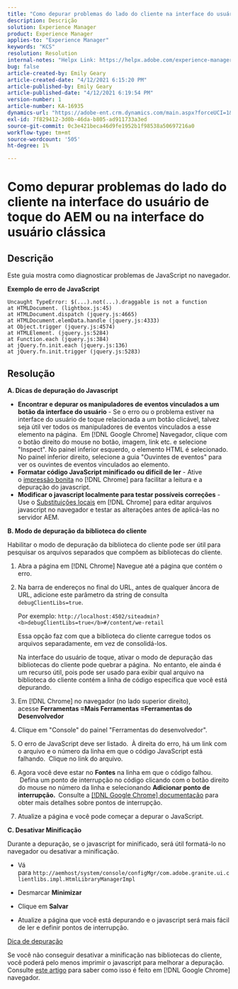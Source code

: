 ```yaml
---
title: "Como depurar problemas do lado do cliente na interface do usuário de toque AEM ou na interface do usuário clássica"
description: Descrição
solution: Experience Manager
product: Experience Manager
applies-to: "Experience Manager"
keywords: "KCS"
resolution: Resolution
internal-notes: "Helpx Link: https://helpx.adobe.com/experience-manager/kb/How-to-debug-javascript-errors-in-AEM.html"
bug: false
article-created-by: Emily Geary
article-created-date: "4/12/2021 6:15:20 PM"
article-published-by: Emily Geary
article-published-date: "4/12/2021 6:19:54 PM"
version-number: 1
article-number: KA-16935
dynamics-url: "https://adobe-ent.crm.dynamics.com/main.aspx?forceUCI=1&pagetype=entityrecord&etn=knowledgearticle&id=2eb50a08-bb9b-eb11-b1ac-000d3a3680d8"
exl-id: 7f829412-3d0b-46da-b805-ad911733a3ed
source-git-commit: 0c3e421beca46d9fe1952b1f98538a50697216a0
workflow-type: tm+mt
source-wordcount: '505'
ht-degree: 1%

---
```


# Como depurar problemas do lado do cliente na interface do usuário de toque do AEM ou na interface do usuário clássica

## Descrição


Este guia mostra como diagnosticar problemas de JavaScript no navegador.

<b>Exemplo de erro de JavaScript</b>




```
Uncaught TypeError: $(...).not(...).draggable is not a function
at HTMLDocument. (lightbox.js:45)
at HTMLDocument.dispatch (jquery.js:4665)
at HTMLDocument.elemData.handle (jquery.js:4333)
at Object.trigger (jquery.js:4574)
at HTMLElement. (jquery.js:5284)
at Function.each (jquery.js:384)
at jQuery.fn.init.each (jquery.js:136)
at jQuery.fn.init.trigger (jquery.js:5283)
```



## Resolução


<b>A. Dicas de depuração do Javascript</b>

- <b>Encontrar e depurar os manipuladores de eventos vinculados a um botão da interface do usuário</b> - Se o erro ou o problema estiver na interface do usuário de toque relacionada a um botão clicável, talvez seja útil ver todos os manipuladores de eventos vinculados a esse elemento na página.  Em [!DNL Google Chrome] Navegador, clique com o botão direito do mouse no botão, imagem, link etc. e selecione &quot;Inspect&quot;. No painel inferior esquerdo, o elemento HTML é selecionado.  No painel inferior direito, selecione a guia &quot;Ouvintes de eventos&quot; para ver os ouvintes de eventos vinculados ao elemento.
- <b>Formatar código JavaScript minificado ou difícil de ler</b> - Ative o [impressão bonita](https://developers.google.com/web/tools/chrome-devtools/javascript/pretty-print) no [!DNL Chrome] para facilitar a leitura e a depuração do javascript.
- <b>Modificar o javascript localmente para testar possíveis correções</b> - Use o [Substituições locais](https://developers.google.com/web/updates/2018/01/devtools#overrides) em [!DNL Chrome] para editar arquivos javascript no navegador e testar as alterações antes de aplicá-las no servidor AEM.


<b>B. Modo de depuração da biblioteca do cliente</b>

Habilitar o modo de depuração da biblioteca do cliente pode ser útil para pesquisar os arquivos separados que compõem as bibliotecas do cliente.

1. Abra a página em [!DNL Chrome] Navegue até a página que contém o erro.
2. Na barra de endereços no final do URL, antes de qualquer âncora de URL, adicione este parâmetro da string de consulta `debugClientLibs=true`.

   Por exemplo: `http://localhost:4502/siteadmin?<b>debugClientLibs=true</b>#/content/we-retail`

   Essa opção faz com que a biblioteca do cliente carregue todos os arquivos separadamente, em vez de consolidá-los.

   Na interface do usuário de toque, ativar o modo de depuração das bibliotecas do cliente pode quebrar a página.  No entanto, ele ainda é um recurso útil, pois pode ser usado para exibir qual arquivo na biblioteca do cliente contém a linha de código específica que você está depurando.
3. Em [!DNL Chrome] no navegador (no lado superior direito), acesse <b>Ferramentas =Mais Ferramentas =Ferramentas do Desenvolvedor</b>
4. Clique em &quot;Console&quot; do painel &quot;Ferramentas do desenvolvedor&quot;.
5. O erro de JavaScript deve ser listado.  À direita do erro, há um link com o arquivo e o número da linha em que o código JavaScript está falhando.  Clique no link do arquivo.
6. Agora você deve estar no <b>Fontes</b> na linha em que o código falhou.  Defina um ponto de interrupção no código clicando com o botão direito do mouse no número da linha e selecionando <b>Adicionar ponto de interrupção.  </b>Consulte a [[!DNL Google Chrome] documentação](https://developers.google.com/web/tools/chrome-devtools/javascript/breakpoints) para obter mais detalhes sobre pontos de interrupção.
7. Atualize a página e você pode começar a depurar o JavaScript.


<b>C. Desativar Minificação</b>

Durante a depuração, se o javascript for minificado, será útil formatá-lo no navegador ou desativar a minificação.

- Vá para `http://aemhost/system/console/configMgr/com.adobe.granite.ui.clientlibs.impl.HtmlLibraryManagerImpl`


- Desmarcar <b>Minimizar</b>


- Clique em <b>Salvar</b>


- Atualize a página que você está depurando e o javascript será mais fácil de ler e definir pontos de interrupção.


<u>Dica de depuração</u>

Se você não conseguir desativar a minificação nas bibliotecas do cliente, você poderá pelo menos imprimir o javascript para melhorar a depuração. Consulte [este artigo](https://developers.google.com/web/tools/chrome-devtools/javascript/pretty-print) para saber como isso é feito em [!DNL Google Chrome] navegador.

